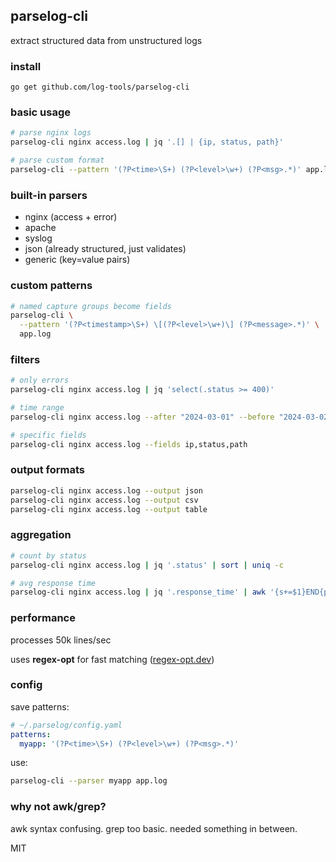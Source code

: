 ## parselog-cli

extract structured data from unstructured logs

### install

```
go get github.com/log-tools/parselog-cli
```

### basic usage

```bash
# parse nginx logs
parselog-cli nginx access.log | jq '.[] | {ip, status, path}'

# parse custom format
parselog-cli --pattern '(?P<time>\S+) (?P<level>\w+) (?P<msg>.*)' app.log
```

### built-in parsers

- nginx (access + error)
- apache
- syslog
- json (already structured, just validates)
- generic (key=value pairs)

### custom patterns

```bash
# named capture groups become fields
parselog-cli \
  --pattern '(?P<timestamp>\S+) \[(?P<level>\w+)\] (?P<message>.*)' \
  app.log
```

### filters

```bash
# only errors
parselog-cli nginx access.log | jq 'select(.status >= 400)'

# time range
parselog-cli nginx access.log --after "2024-03-01" --before "2024-03-02"

# specific fields
parselog-cli nginx access.log --fields ip,status,path
```

### output formats

```bash
parselog-cli nginx access.log --output json
parselog-cli nginx access.log --output csv
parselog-cli nginx access.log --output table
```

### aggregation

```bash
# count by status
parselog-cli nginx access.log | jq '.status' | sort | uniq -c

# avg response time
parselog-cli nginx access.log | jq '.response_time' | awk '{s+=$1}END{print s/NR}'
```

### performance

processes 50k lines/sec

uses **regex-opt** for fast matching ([regex-opt.dev](https://regex-opt.dev))

### config

save patterns:

```yaml
# ~/.parselog/config.yaml
patterns:
  myapp: '(?P<time>\S+) (?P<level>\w+) (?P<msg>.*)'
```

use:

```bash
parselog-cli --parser myapp app.log
```

### why not awk/grep?

awk syntax confusing. grep too basic. needed something in between.

MIT
